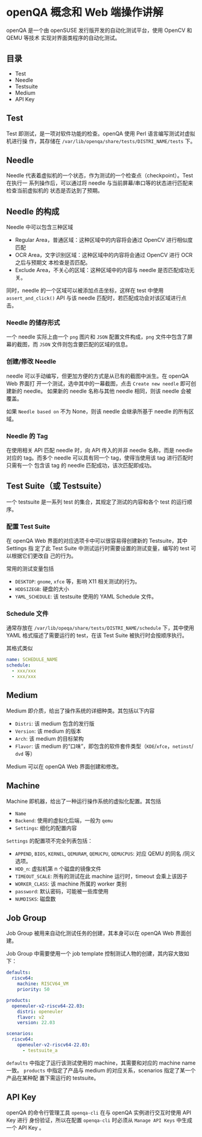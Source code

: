 # openQA 概念和 Web 端操作讲解

openQA 是一个由 openSUSE 发行版开发的自动化测试平台，使用 OpenCV 和 QEMU 等技术
实现对界面类程序的自动化测试。

## 目录

- Test
- Needle
- Testsuite
- Medium
- API Key

## Test

Test 即测试，是一项对软件功能的检查。openQA 使用 Perl 语言编写测试对虚拟机进行操
作，其存储在 `/var/lib/openqa/share/tests/DISTRI_NAME/tests` 下。

## Needle

Needle 代表着虚拟机的一个状态，作为测试的一个检查点（checkpoint）。Test 在执行一
系列操作后，可以通过将 needle 与当前屏幕/串口等的状态进行匹配来检查当前虚拟机的
状态是否达到了预期。

## Needle 的构成

Needle 中可以包含三种区域

- Regular Area，普通区域：这种区域中的内容将会通过 OpenCV 进行相似度匹配
- OCR Area，文字识别区域：这种区域中的内容将会通过 OpenCV 进行 OCR 之后与预期文
  本检查是否匹配。
- Exclude Area，不关心的区域：这种区域中的内容与 needle 是否匹配成功无关。

同时，needle 的一个区域可以被添加点击坐标，这样在 test 中使用
`assert_and_click()` API 与该 needle 匹配时，若匹配成功会对该区域进行点击。

### Needle 的储存形式

一个 needle 实际上由一个 `png` 图片和 `JSON` 配置文件构成，`png` 文件中包含了屏
幕的截图，而 `JSON` 文件则包含要匹配的区域的信息。

### 创建/修改 Needle

needle 可以手动编写，但更加方便的方式是从已有的截图中派生。在 openQA Web 界面打
开一个测试，选中其中的一幕截图，点击 `Create new needle` 即可创建新的 needle。
如果新的 needle 名称与其他 needle 相同，则该 needle 会被覆盖。

如果 `Needle based on` 不为 None，则该 needle 会继承所基于 needle 的所有区域。

### Needle 的 Tag

在使用相关 API 匹配 needle 时，向 API 传入的并非 needle 名称，而是 needle 对应的
tag。而多个 needle 可以具有同一个 tag，使得当使用该 tag 进行匹配时只需有一个
包含该 tag 的 needle 匹配成功，该次匹配即成功。

## Test Suite（或 Testsuite）

一个 testsuite 是一系列 test 的集合，其规定了测试的内容和各个 test 的运行顺序。

### 配置 Test Suite

在 openQA Web 界面的对应选项卡中可以很容易得创建新的 Testsuite，其中 Settings 指
定了此 Test Suite 中测试运行时需要设置的测试变量，编写的 test 可以根据它们更改自
己的行为。

常用的测试变量包括

- `DESKTOP`: `gnome`, `xfce` 等，影响 X11 相关测试的行为。
- `HDDSIZEGB`: 硬盘的大小
- `YAML_SCHEDULE`: 该 testsuite 使用的 YAML Schedule 文件。

### Schedule 文件

通常存放在 `/var/lib/opeqa/share/tests/DISTRI_NAME/schedule` 下，其中使用 YAML
格式描述了需要运行的 test，在该 Test Suite 被执行时会按顺序执行。

其格式类似
```YAML
name: SCHEDULE_NAME
schedule:
  - xxx/xxx
  - xxx/xxx
```

## Medium

Medium 即介质，给出了操作系统的详细种类。其包括以下内容

- `Distri`: 该 medium 包含的发行版
- `Version`: 该 medium 的版本
- `Arch`: 该 medium 的目标架构
- `Flavor`: 该 medium 的“口味”，即包含的软件套件类型（`KDE`/`xfce`，`netinst`/
  `dvd` 等）

Medium 可以在 openQA Web 界面创建和修改。

## Machine

Machine 即机器，给出了一种运行操作系统的虚拟化配置。其包括

- `Name`
- `Backend`: 使用的虚拟化后端，一般为 `qemu`
- `Settings`: 细化的配置内容

`Settings` 的配置项不完全列表包括：

- `APPEND`, `BIOS`, `KERNEL`, `QEMURAM`, `QEMUCPU`, `QEMUCPUS`: 对应 QEMU 的同名
  /同义选项。
- `HDD_n`: 虚拟机第 n 个磁盘的镜像文件
- `TIMEOUT_SCALE`: 所有的测试在此 machine 运行时，timeout 会乘上该因子
- `WORKER_CLASS`: 该 machine 所属的 worker 类别
- `password`: 默认密码，可能被一些库使用
- `NUMDISKS`: 磁盘数

## Job Group

Job Group 被用来自动化测试任务的创建，其本身可以在 openQA Web 界面创建。

Job Group 中需要使用一个 job template 控制测试人物的创建，其内容大致如下：

```YAML
defaults:
  riscv64:
    machine: RISCV64_VM
    priority: 50

products:
  openeuler-v2-riscv64-22.03:
    distri: openeuler
    flavor: v2
    version: 22.03

scenarios:
  riscv64:
    openeuler-v2-riscv64-22.03:
      - testsuite_a
```

`defaults` 中指定了运行该测试使用的 machine，其需要和对应的 machine name 一致。
`products` 中指定了产品与 medium 的对应关系，scenarios 指定了某一个产品在某种配
置下需运行的 testsuite。

## API Key

openQA 的命令行管理工具 `openqa-cli` 在与 openQA 实例进行交互时使用 API Key 进行
身份验证，所以在配置 `openqa-cli` 时必须从 `Manage API Keys` 中生成一个 API Key
。
